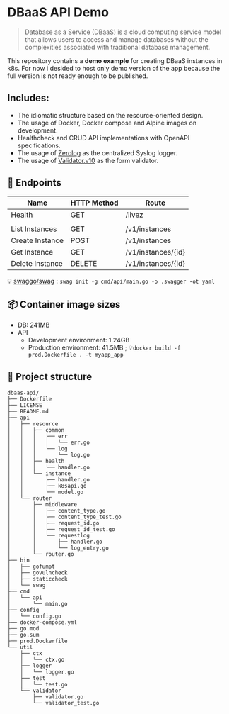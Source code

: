 # DBaaS API Demo

> Database as a Service (DBaaS) is a cloud computing service model that allows users to access and manage databases without the complexities associated with traditional database management.

This repository contains a **demo example** for creating DBaaS instances in k8s. For now i desided to host only demo version of the app because the full version is not ready enough to be published.

## Includes:

- The idiomatic structure based on the resource-oriented design.
- The usage of Docker, Docker compose and Alpine images on development.
- Healthcheck and CRUD API implementations with OpenAPI specifications.
- The usage of [Zerolog](https://github.com/rs/zerolog) as the centralized Syslog logger.
- The usage of [Validator.v10](https://github.com/go-playground/validator) as the form validator.

## 🚀 Endpoints

| Name            | HTTP Method | Route              |
|-----------------|-------------|--------------------|
| Health          | GET         | /livez             |
|                 |             |                    |
| List Instances  | GET         | /v1/instances      |
| Create Instance | POST        | /v1/instances      |
| Get Instance    | GET         | /v1/instances/{id} |
| Delete Instance | DELETE      | /v1/instances/{id} |

💡 [swaggo/swag](https://github.com/swaggo/swag) : `swag init -g cmd/api/main.go -o .swagger -ot yaml`

## 📦 Container image sizes

- DB: 241MB
- API
    - Development environment: 1.24GB
    - Production environment: 41.5MB ; 💡`docker build -f prod.Dockerfile . -t myapp_app`

## 📁 Project structure

```shell
dbaas-api/
├── Dockerfile
├── LICENSE
├── README.md
├── api
│   ├── resource
│   │   ├── common
│   │   │   ├── err
│   │   │   │   └── err.go
│   │   │   └── log
│   │   │       └── log.go
│   │   ├── health
│   │   │   └── handler.go
│   │   └── instance
│   │       ├── handler.go
│   │       ├── k8sapi.go
│   │       └── model.go
│   └── router
│       ├── middleware
│       │   ├── content_type.go
│       │   ├── content_type_test.go
│       │   ├── request_id.go
│       │   ├── request_id_test.go
│       │   └── requestlog
│       │       ├── handler.go
│       │       └── log_entry.go
│       └── router.go
├── bin
│   ├── gofumpt
│   ├── govulncheck
│   ├── staticcheck
│   └── swag
├── cmd
│   └── api
│       └── main.go
├── config
│   └── config.go
├── docker-compose.yml
├── go.mod
├── go.sum
├── prod.Dockerfile
└── util
    ├── ctx
    │   └── ctx.go
    ├── logger
    │   └── logger.go
    ├── test
    │   └── test.go
    └── validator
        ├── validator.go
        └── validator_test.go
```
